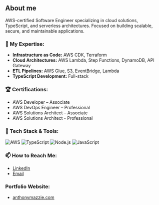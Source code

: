 ## About me

AWS-certified Software Engineer specializing in cloud solutions, TypeScript, and serverless architectures. Focused on building scalable, secure, and maintainable applications.

### 🔧 My Expertise:
- **Infrastructure as Code:** AWS CDK, Terraform
- **Cloud Architectures:** AWS Lambda, Step Functions, DynamoDB, API Gateway
- **ETL Pipelines:** AWS Glue, S3, EventBridge, Lambda
- **TypeScript Development:** Full-stack

### 🏆 Certifications:
- AWS Developer – Associate
- AWS DevOps Engineer – Professional
- AWS Solutions Architect – Associate
- AWS Solutions Architect - Professional

### 🔧 Tech Stack & Tools:
![AWS](https://img.shields.io/badge/AWS-%23FF9900.svg?style=flat&logo=amazon-aws&logoColor=white)
![TypeScript](https://img.shields.io/badge/TypeScript-%23007ACC.svg?style=flat&logo=typescript&logoColor=white)
![Node.js](https://img.shields.io/badge/Node.js-339933?style=flat&logo=nodedotjs&logoColor=white)
![JavaScript](https://img.shields.io/badge/JavaScript-%23F7DF1E.svg?style=flat&logo=javascript&logoColor=black)

### 📫 How to Reach Me:
- [LinkedIn](https://www.linkedin.com/in/anthony-mazzie)
- [Email](mailto:tmaz89@hotmail.com)

### Portfolio Website:
- [anthonymazzie.com](https://www.anthonymazzie.com)
